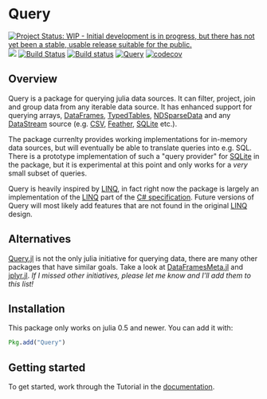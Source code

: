 # Query

[![Project Status: WIP - Initial development is in progress, but there has not yet been a stable, usable release suitable for the public.](http://www.repostatus.org/badges/latest/wip.svg)](http://www.repostatus.org/#wip)
[![](https://img.shields.io/badge/docs-stable-blue.svg)](https://davidanthoff.github.io/Query.jl/stable)
[![Build Status](https://travis-ci.org/davidanthoff/Query.jl.svg?branch=master)](https://travis-ci.org/davidanthoff/Query.jl)
[![Build status](https://ci.appveyor.com/api/projects/status/9xdm60oa50uw5eru/branch/master?svg=true)](https://ci.appveyor.com/project/davidanthoff/query-jl/branch/master)
[![Query](http://pkg.julialang.org/badges/Query_0.5.svg)](http://pkg.julialang.org/?pkg=Query)
[![codecov](https://codecov.io/gh/davidanthoff/Query.jl/branch/master/graph/badge.svg)](https://codecov.io/gh/davidanthoff/Query.jl)

## Overview

Query is a package for querying julia data sources. It can filter, project, join and group data from any iterable data source. It has enhanced support for querying arrays, [DataFrames](https://github.com/JuliaStats/DataFrames.jl), [TypedTables](https://github.com/FugroRoames/TypedTables.jl), [NDSparseData](https://github.com/JuliaComputing/NDSparseData.jl) and any [DataStream](https://github.com/JuliaData/DataStreams.jl) source (e.g. [CSV](https://github.com/JuliaData/CSV.jl), [Feather](https://github.com/JuliaStats/Feather.jl), [SQLite](https://github.com/JuliaDB/SQLite.jl) etc.).

The package currenlty provides working implementations for in-memory data sources, but will eventually be able to translate queries into e.g. SQL. There is a prototype implementation of such a "query provider" for [SQLite](https://github.com/JuliaDB/SQLite.jl) in the package, but it is experimental at this point and only works for a *very* small subset of queries.

Query is heavily inspired by [LINQ](https://msdn.microsoft.com/en-us/library/bb397926.aspx), in fact right now the package is largely an implementation of the [LINQ](https://msdn.microsoft.com/en-us/library/bb397926.aspx) part of the [C# specification](https://msdn.microsoft.com/en-us/library/ms228593.aspx). Future versions of Query will most likely add features that are not found in the original [LINQ](https://msdn.microsoft.com/en-us/library/bb397926.aspx) design.

## Alternatives
[Query.jl](https://github.com/davidanthoff/Query.jl) is not the only julia initiative for querying data, there are many other packages that have similar goals. Take a look at [DataFramesMeta.jl](https://github.com/JuliaStats/DataFramesMeta.jl) and [jplyr.jl](https://github.com/davidagold/jplyr.jl). *If I missed other initiatives, please let me know and I'll add them to this list!*

## Installation

This package only works on julia 0.5 and newer. You can add it with:
````julia
Pkg.add("Query")
````

## Getting started
To get started, work through the Tutorial in the [documentation](http://www.david-anthoff.com/Query.jl/stable/).
